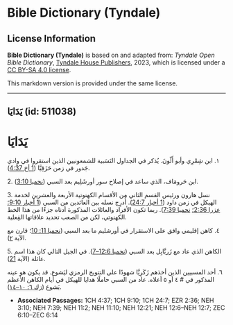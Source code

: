 # Bible Dictionary (Tyndale)

## License Information

**Bible Dictionary (Tyndale)** is based on and adapted from: _Tyndale Open Bible Dictionary_, [Tyndale House Publishers](https://tyndaleopenresources.com/), 2023, which is licensed under a [CC BY-SA 4.0 license](https://creativecommons.org/licenses/by-sa/4.0/legalcode.en).

This markdown version is provided under the same license.



--------------------------------

## يَدَايَا (id: 511038)

يَدَايَا
========

١. ابن شِمْرِي وأبو أَلّونَ. يُذكر في الجداول النَسَبية للشمعونيين الذين استقروا في وادي جَدور في زمن حَزَقِيَّا ([1 أخ 4:37](https://ref.ly/1Chr4:37)).

2\. ابن حَرومَاف، الذي ساعد في إصلاح سور أورشَلِيم بعد السبي ([نحميا 3:10](https://ref.ly/Neh3:10)).

3\. نسل هارون ورئيس القسم الثاني من الأقسام الكهنوتية الأربعة والعشرين لخدمة الهيكل في زمن داود ([1 أخبار 24:7](https://ref.ly/1Chr24:7)). أُدرِج نسله بين العائدين من السبي ([1 أخبار 9:10؛](https://ref.ly/1Chr9:10) [عزرا 2:36؛](https://ref.ly/Ezra2:36) [نحميا 7:39](https://ref.ly/Neh7:39)). ربما تكون الأفراد والعائلات المذكورة أدناه جزءًا من هذا الخط الكهنوتي، لكن من الصعب تحديد علاقاتها الفِعلية.

٤. كاهن إقليمي وافق على الاستقرار في أورشليم ما بعد السبي ([نحميا 11: 10](https://ref.ly/Neh11:10)؛ قارن مع الآية [٢](https://ref.ly/Neh11:2)).

5\. الكاهن الذي عاد مع زَربَّابِل بعد السبي ([نحميا 12:6–7](https://ref.ly/Neh12:6-Neh12:7)). في الجيل التالي كان هذا اسم عائلة (الآية [21](https://ref.ly/Neh12:21)).

٦. أحد المسبيين الذين أخذهم زَكَرِيَّا شهودًا على التتويج الرمزي ليَشوع. قد يكون هو عينه المذكور في \# ٤ أو ٥ أعلاه. عاد من السبي حاملًا هدايا للهيكل في أيام الكاهن الأعظم يَشوع ([زك ٦: ١٠–١٤](https://ref.ly/Zech6:10-Zech6:14)).

* **Associated Passages:** 1CH 4:37; 1CH 9:10; 1CH 24:7; EZR 2:36; NEH 3:10; NEH 7:39; NEH 11:2; NEH 11:10; NEH 12:21; NEH 12:6–NEH 12:7; ZEC 6:10–ZEC 6:14

